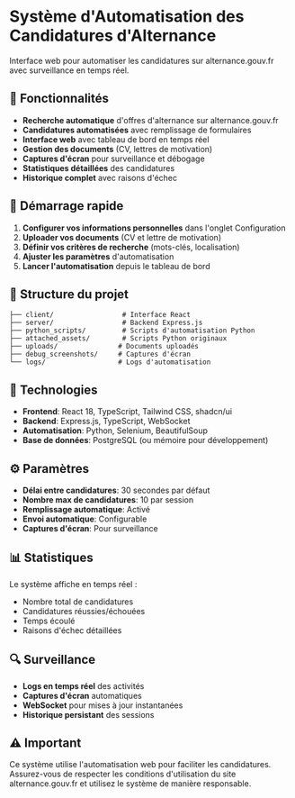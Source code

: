 # Système d'Automatisation des Candidatures d'Alternance

Interface web pour automatiser les candidatures sur alternance.gouv.fr avec surveillance en temps réel.

## 🎯 Fonctionnalités

- **Recherche automatique** d'offres d'alternance sur alternance.gouv.fr
- **Candidatures automatisées** avec remplissage de formulaires
- **Interface web** avec tableau de bord en temps réel
- **Gestion des documents** (CV, lettres de motivation)
- **Captures d'écran** pour surveillance et débogage
- **Statistiques détaillées** des candidatures
- **Historique complet** avec raisons d'échec

## 🚀 Démarrage rapide

1. **Configurer vos informations personnelles** dans l'onglet Configuration
2. **Uploader vos documents** (CV et lettre de motivation)
3. **Définir vos critères de recherche** (mots-clés, localisation)
4. **Ajuster les paramètres** d'automatisation
5. **Lancer l'automatisation** depuis le tableau de bord

## 📁 Structure du projet

```
├── client/                 # Interface React
├── server/                 # Backend Express.js
├── python_scripts/         # Scripts d'automatisation Python
├── attached_assets/        # Scripts Python originaux
├── uploads/               # Documents uploadés
├── debug_screenshots/     # Captures d'écran
└── logs/                  # Logs d'automatisation
```

## 🔧 Technologies

- **Frontend**: React 18, TypeScript, Tailwind CSS, shadcn/ui
- **Backend**: Express.js, TypeScript, WebSocket
- **Automatisation**: Python, Selenium, BeautifulSoup
- **Base de données**: PostgreSQL (ou mémoire pour développement)

## ⚙️ Paramètres

- **Délai entre candidatures**: 30 secondes par défaut
- **Nombre max de candidatures**: 10 par session
- **Remplissage automatique**: Activé
- **Envoi automatique**: Configurable
- **Captures d'écran**: Pour surveillance

## 📊 Statistiques

Le système affiche en temps réel :
- Nombre total de candidatures
- Candidatures réussies/échouées
- Temps écoulé
- Raisons d'échec détaillées

## 🔍 Surveillance

- **Logs en temps réel** des activités
- **Captures d'écran** automatiques
- **WebSocket** pour mises à jour instantanées
- **Historique persistant** des sessions

## ⚠️ Important

Ce système utilise l'automatisation web pour faciliter les candidatures. Assurez-vous de respecter les conditions d'utilisation du site alternance.gouv.fr et utilisez le système de manière responsable.